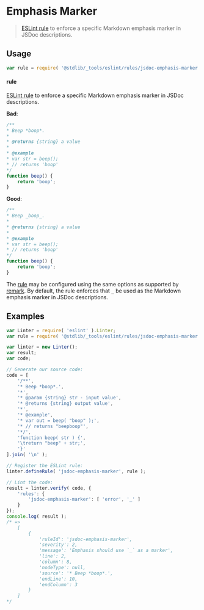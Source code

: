 <!--

@license Apache-2.0

Copyright (c) 2018 The Stdlib Authors.

Licensed under the Apache License, Version 2.0 (the "License");
you may not use this file except in compliance with the License.
You may obtain a copy of the License at

   http://www.apache.org/licenses/LICENSE-2.0

Unless required by applicable law or agreed to in writing, software
distributed under the License is distributed on an "AS IS" BASIS,
WITHOUT WARRANTIES OR CONDITIONS OF ANY KIND, either express or implied.
See the License for the specific language governing permissions and
limitations under the License.

-->

# Emphasis Marker

> [ESLint rule][eslint-rules] to enforce a specific Markdown emphasis marker in JSDoc descriptions.

<section class="intro">

</section>

<!-- /.intro -->

<section class="usage">

## Usage

```javascript
var rule = require( '@stdlib/_tools/eslint/rules/jsdoc-emphasis-marker' );
```

#### rule

[ESLint rule][eslint-rules] to enforce a specific Markdown emphasis marker in JSDoc descriptions.

**Bad**:

<!-- eslint-disable stdlib/jsdoc-emphasis-marker, stdlib/jsdoc-markdown-remark -->

```javascript
/**
* Beep *boop*.
*
* @returns {string} a value
*
* @example
* var str = beep();
* // returns 'boop'
*/
function beep() {
    return 'boop';
}
```

**Good**:

```javascript
/**
* Beep _boop_.
*
* @returns {string} a value
*
* @example
* var str = beep();
* // returns 'boop'
*/
function beep() {
    return 'boop';
}
```

The [rule][eslint-rules] may be configured using the same options as supported by [remark][remark-lint-emphasis-marker]. By default, the rule enforces that `_` be used as the Markdown emphasis marker in JSDoc descriptions.

</section>

<!-- /.usage -->

<section class="examples">

## Examples

<!-- eslint no-undef: "error" -->

```javascript
var Linter = require( 'eslint' ).Linter;
var rule = require( '@stdlib/_tools/eslint/rules/jsdoc-emphasis-marker' );

var linter = new Linter();
var result;
var code;

// Generate our source code:
code = [
    '/**',
    '* Beep *boop*.',
    '*',
    '* @param {string} str - input value',
    '* @returns {string} output value',
    '*',
    '* @example',
    '* var out = beep( "boop" );',
    '* // returns "beepboop"',
    '*/',
    'function beep( str ) {',
    '\treturn "beep" + str;',
    '}'
].join( '\n' );

// Register the ESLint rule:
linter.defineRule( 'jsdoc-emphasis-marker', rule );

// Lint the code:
result = linter.verify( code, {
    'rules': {
        'jsdoc-emphasis-marker': [ 'error', '_' ]
    }
});
console.log( result );
/* =>
    [
        {
            'ruleId': 'jsdoc-emphasis-marker',
            'severity': 2,
            'message': 'Emphasis should use `_` as a marker',
            'line': 2,
            'column': 8,
            'nodeType': null,
            'source': '* Beep *boop*.',
            'endLine': 10,
            'endColumn': 3
        }
    ]
*/
```

</section>

<!-- /.examples -->

<!-- Section for related `stdlib` packages. Do not manually edit this section, as it is automatically populated. -->

<section class="related">

</section>

<!-- /.related -->

<!-- Section for all links. Make sure to keep an empty line after the `section` element and another before the `/section` close. -->

<section class="links">

[eslint-rules]: https://eslint.org/docs/developer-guide/working-with-rules

[remark-lint-emphasis-marker]: https://github.com/remarkjs/remark-lint/tree/19150d94f89f7a0d94d083417890236d11839641/packages/remark-lint-emphasis-marker

</section>

<!-- /.links -->

